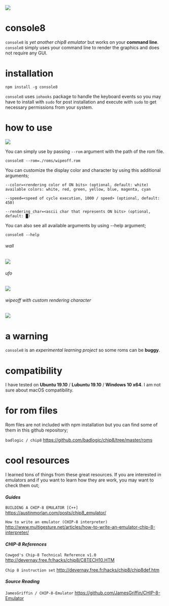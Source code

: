 ![](https://raw.githubusercontent.com/obsfx/console8/master/media/logo.png)

# console8

`console8` is *yet another chip8 emulator* but works on your **command line**. `console8` simply uses your command line to render the graphics and does not require any GUI. 



# installation

```
npm install -g console8
```

`console8` uses `iohooks` package to handle the keyboard events so you may have to install with `sudo` for post installation and execute with `sudo` to get necessary permissions from your system.

# how to use

![](https://raw.githubusercontent.com/obsfx/console8/master/media/1.gif)

You can simply use by passing `--rom` argument with the path of the rom file.

```
console8 --rom=./roms/wipeoff.rom
```

You can customize the display color and character by using this additional arguments;

```
--color=<rendering color of ON bits> (optional, default: white)
available colors: white, red, green, yellow, blue, magenta, cyan

--speed=<speed of cycle execution, 1000 / speed> (optional, default: 450)

--rendering_char=<ascii char that represents ON bits> (optional, default: █)
```

You can also see all available arguments by using --help argument;

```
console8 --help
```



###### wall

![](https://raw.githubusercontent.com/obsfx/console8/master/media/2.gif)

###### ufo

![](https://raw.githubusercontent.com/obsfx/console8/master/media/3.gif)

###### wipeoff with custom rendering character

![](https://raw.githubusercontent.com/obsfx/console8/master/media/4.gif)



# a warning

`console8` is an *experimental learning project* so some roms can be **buggy**.



# compatibility

I have tested on **Ubuntu 19.10** / **Lubuntu 19.10** / **Windows 10 x64**. I am not sure about macOS compatibility.



# for rom files

Rom files are not included with npm installation but you can find some of them in this github repository;

`badlogic / chip8`  https://github.com/badlogic/chip8/tree/master/roms



# cool resources

I learned tons of things from these great resources. If you are interested in emulators and if you want to learn how they are work, you may want to check them out;



#### *Guides*

`BUILDING A CHIP-8 EMULATOR [C++] `https://austinmorlan.com/posts/chip8_emulator/

`How to write an emulator (CHIP-8 interpreter)` http://www.multigesture.net/articles/how-to-write-an-emulator-chip-8-interpreter/



#### *CHIP-8 References*

`Cowgod's Chip-8 Technical Reference v1.0` http://devernay.free.fr/hacks/chip8/C8TECH10.HTM

`Chip 8 instruction set` http://devernay.free.fr/hacks/chip8/chip8def.htm



#### *Source Reading*

`JamesGriffin / CHIP-8-Emulator` https://github.com/JamesGriffin/CHIP-8-Emulator